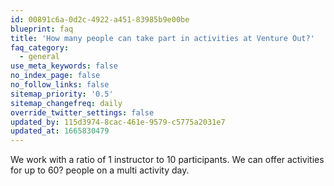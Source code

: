 ```yaml
---
id: 00891c6a-0d2c-4922-a451-83985b9e00be
blueprint: faq
title: 'How many people can take part in activities at Venture Out?'
faq_category:
  - general
use_meta_keywords: false
no_index_page: false
no_follow_links: false
sitemap_priority: '0.5'
sitemap_changefreq: daily
override_twitter_settings: false
updated_by: 115d3974-8cac-461e-9579-c5775a2031e7
updated_at: 1665830479
---
```

We work with a ratio of 1 instructor to 10 participants. We can offer activities for up to 60? people on a multi activity day.
